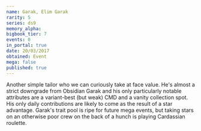 ```yaml
---
name: Garak, Elim Garak
rarity: 5
series: ds9
memory_alpha:
bigbook_tier: 7
events: 0
in_portal: true
date: 20/03/2017
obtained: Event
mega: false
published: true
---
```


Another simple tailor who we can curiously take at face value. He's almost a strict downgrade from Obsidian Garak and his only particularly notable attributes are a variant-best (but weak) CMD and a vanity collection spot. His only daily contributions are likely to come as the result of a star advantage. Garak's trait pool is ripe for future mega events, but taking stars on an otherwise poor crew on the back of a hunch is playing Cardassian roulette.
